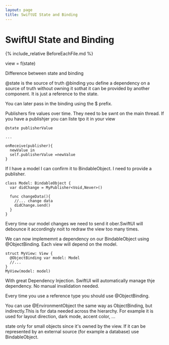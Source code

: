```yaml
---
layout: page
title: SwiftUI State and Binding
---
```

# SwiftUI State and Binding

{% include_relative BeforeEachFile.md %}

view = f(state)

Difference between state  and binding

@state is the source of truth
@binding you define a dependency on a source of truth without owning it sothat it can be provided by another component. It is just a reference to the state.

You can later pass in the binding using the $ prefix.

Publishers fire values over time. They need to be swnt on the main thread. If you have a publishjer you can liste tpo it in your view

```
@state publisherValue

...

onReceive(publisher){
  newValue in
  self.publisherValue =newValue
}
```

If I have a model I can confirm it to BindableObject. I need to provide a publisher.

```
class Model: BindableObject {
  var didChange = MyPublisher<Void,Never>()

  func changeData(){
    //... change data
    didChange.send()
  }
}
```

Every time our model changes we need to send it ober.SwiftUI will debounce it accordingly noit to redraw the view too many times.

We can now implememnt a dependency on our BindableObject using @ObjectBinding. Each view will depend on the model.

```
struct MyView: View {
  @ObjectBinding var model: Model
  //...
}
MyView(model: model)
```
With great Dependency Injection. SwiftUI will automatically manage thje dependency. No manual invalidation needed.

Every time you use a reference type you should use @ObjectBinding.

You can use @EnvironmentObject the same way as ObjectBinding, but indirectly.This is for data needed across the hierarchy. For example it is used for layout direction, dark mode, accent color, ...

state only for small objects since it's owned by the view. If it can be represented by an external source (for example a database) use BindableObject.

